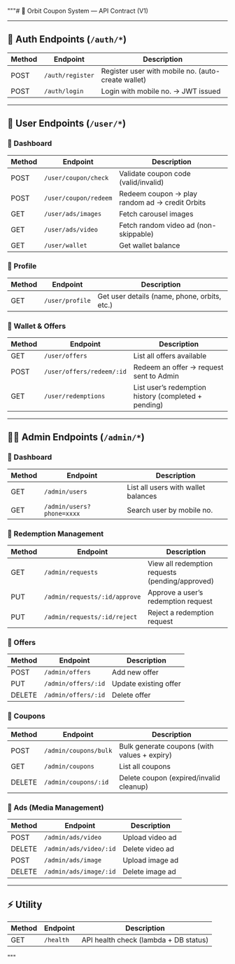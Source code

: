 """# 🚀 Orbit Coupon System — API Contract (V1)

---

## 🔑 Auth Endpoints (`/auth/*`)
| Method | Endpoint | Description |
|--------|-----------|-------------|
| POST | `/auth/register` | Register user with mobile no. (auto-create wallet) |
| POST | `/auth/login` | Login with mobile no. → JWT issued |

---

## 👤 User Endpoints (`/user/*`)

### 📌 Dashboard
| Method | Endpoint | Description |
|--------|-----------|-------------|
| POST | `/user/coupon/check` | Validate coupon code (valid/invalid) |
| POST | `/user/coupon/redeem` | Redeem coupon → play random ad → credit Orbits |
| GET | `/user/ads/images` | Fetch carousel images |
| GET | `/user/ads/video` | Fetch random video ad (non-skippable) |
| GET | `/user/wallet` | Get wallet balance |
 
### 📌 Profile
| Method | Endpoint | Description |
|--------|-----------|-------------|
| GET | `/user/profile` | Get user details (name, phone, orbits, etc.) |

### 📌 Wallet & Offers
| Method | Endpoint | Description |
|--------|-----------|-------------|
| GET | `/user/offers` | List all offers available |
| POST | `/user/offers/redeem/:id` | Redeem an offer → request sent to Admin |
| GET | `/user/redemptions` | List user’s redemption history (completed + pending) |

---

## 👨‍💼 Admin Endpoints (`/admin/*`)

### 📌 Dashboard
| Method | Endpoint | Description |
|--------|-----------|-------------|
| GET | `/admin/users` | List all users with wallet balances |
| GET | `/admin/users?phone=xxxx` | Search user by mobile no. |

### 📌 Redemption Management
| Method | Endpoint | Description |
|--------|-----------|-------------|
| GET | `/admin/requests` | View all redemption requests (pending/approved) |
| PUT | `/admin/requests/:id/approve` | Approve a user’s redemption request |
| PUT | `/admin/requests/:id/reject` | Reject a redemption request |

### 📌 Offers
| Method | Endpoint | Description |
|--------|-----------|-------------|
| POST | `/admin/offers` | Add new offer |
| PUT | `/admin/offers/:id` | Update existing offer |
| DELETE | `/admin/offers/:id` | Delete offer |

### 📌 Coupons
| Method | Endpoint | Description |
|--------|-----------|-------------|
| POST | `/admin/coupons/bulk` | Bulk generate coupons (with values + expiry) |
| GET | `/admin/coupons` | List all coupons |
| DELETE | `/admin/coupons/:id` | Delete coupon (expired/invalid cleanup) |

### 📌 Ads (Media Management)
| Method | Endpoint | Description |
|--------|-----------|-------------|
| POST | `/admin/ads/video` | Upload video ad |
| DELETE | `/admin/ads/video/:id` | Delete video ad |
| POST | `/admin/ads/image` | Upload image ad |
| DELETE | `/admin/ads/image/:id` | Delete image ad |

---

## ⚡ Utility
| Method | Endpoint | Description |
|--------|-----------|-------------|
| GET | `/health` | API health check (lambda + DB status) |
"""